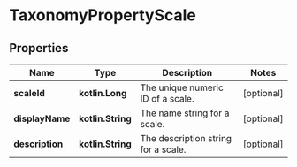 
# TaxonomyPropertyScale

## Properties
| Name | Type | Description | Notes |
| ------------ | ------------- | ------------- | ------------- |
| **scaleId** | **kotlin.Long** | The unique numeric ID of a scale. |  [optional] |
| **displayName** | **kotlin.String** | The name string for a scale. |  [optional] |
| **description** | **kotlin.String** | The description string for a scale. |  [optional] |



